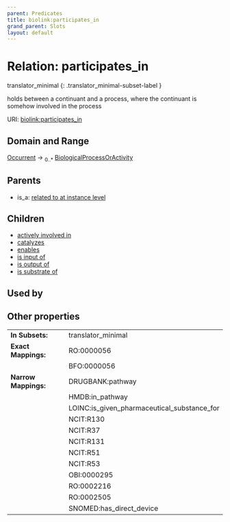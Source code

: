 ```yaml
---
parent: Predicates
title: biolink:participates_in
grand_parent: Slots
layout: default
---
```


# Relation: participates_in

translator_minimal
{: .translator_minimal-subset-label }


holds between a continuant and a process, where the continuant is somehow involved in the process

URI: [biolink:participates_in](https://w3id.org/biolink/vocab/participates_in)

## Domain and Range

[Occurrent](Occurrent.md) ->  <sub>0..\*</sub> [BiologicalProcessOrActivity](BiologicalProcessOrActivity.md)

## Parents

 *  is_a: [related to at instance level](related_to_at_instance_level.md)

## Children

 *  [actively involved in](actively_involved_in.md)
 *  [catalyzes](catalyzes.md)
 *  [enables](enables.md)
 *  [is input of](is_input_of.md)
 *  [is output of](is_output_of.md)
 *  [is substrate of](is_substrate_of.md)

## Used by


## Other properties

|  |  |  |
| --- | --- | --- |
| **In Subsets:** | | translator_minimal |
| **Exact Mappings:** | | RO:0000056 |
|  | | BFO:0000056 |
| **Narrow Mappings:** | | DRUGBANK:pathway |
|  | | HMDB:in_pathway |
|  | | LOINC:is_given_pharmaceutical_substance_for |
|  | | NCIT:R130 |
|  | | NCIT:R37 |
|  | | NCIT:R131 |
|  | | NCIT:R51 |
|  | | NCIT:R53 |
|  | | OBI:0000295 |
|  | | RO:0002216 |
|  | | RO:0002505 |
|  | | SNOMED:has_direct_device |

